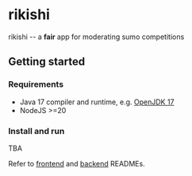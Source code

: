 # rikishi

rikishi -- a **fair** app for moderating sumo competitions

## Getting started

### Requirements

* Java 17 compiler and runtime, e.g. [OpenJDK 17](https://openjdk.org/projects/jdk/17/)
* NodeJS >=20

### Install and run

TBA

Refer to [frontend](frontend/README.md) and [backend](backend/README.md) READMEs.
